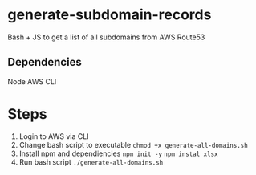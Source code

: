 # generate-subdomain-records

Bash + JS to get a list of all subdomains from AWS Route53

## Dependencies
Node
AWS CLI

# Steps

1. Login to AWS via CLI
2. Change bash script to executable
   ```chmod +x generate-all-domains.sh```
3. Install npm and dependiencies
   ```npm init -y```
   ```npm instal xlsx```
4. Run bash script
   ```./generate-all-domains.sh```

